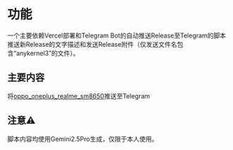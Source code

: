 # 功能

一个主要依赖Vercel部署和Telegram Bot的自动推送Release至Telegram的脚本
推送新Release的文字描述和发送Release附件（仅发送文件名包含“anykernel3”的文件）。

## 主要内容
将[oppo_oneplus_realme_sm8650](https://github.com/Nekocat0/oppo_oplus_realme_sm8650)推送至Telegram

## 注意⚠️
脚本内容均使用Gemini2.5Pro生成，仅限于本人使用。
